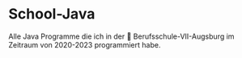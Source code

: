 # School-Java
Alle Java Programme die ich in der  🏫 Berufsschule-VII-Augsburg im Zeitraum von 2020-2023 programmiert habe.
